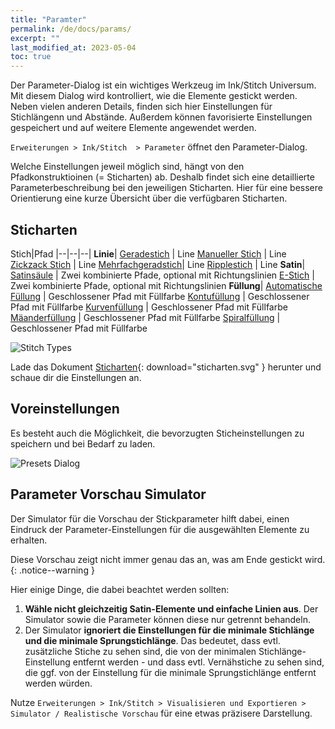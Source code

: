 ```yaml
---
title: "Paramter"
permalink: /de/docs/params/
excerpt: ""
last_modified_at: 2023-05-04
toc: true
---
```

Der Parameter-Dialog ist ein wichtiges Werkzeug im Ink/Stitch Universum. Mit diesem Dialog wird kontrolliert, wie die Elemente gestickt werden. Neben vielen anderen Details, finden sich hier Einstellungen für Stichlängenn und Abstände. Außerdem können favorisierte Einstellungen gespeichert und auf weitere Elemente angewendet werden.

`Erweiterungen > Ink/Stitch  > Parameter` öffnet den Parameter-Dialog.

Welche Einstellungen jeweil möglich sind, hängt von den Pfadkonstruktioinen (= Sticharten) ab. Deshalb findet sich eine detaillierte Parameterbeschreibung bei den jeweiligen Sticharten. Hier für eine bessere Orientierung eine kurze Übersicht über die verfügbaren Sticharten.

## Sticharten

Stich|Pfad
|--|--|--|
**Linie**|
[Geradestich](/de/docs/stitches/running-stitch/)    | Line
[Manueller Stich](/de/docs/stitches/manual-stitch/) | Line
[Zickzack Stich](/de/docs/stitches/zigzag-stitch/)  | Line
[Mehrfachgeradstich](/de/docs/stitches/bean-stitch/)| Line
[Ripplestich](/de/docs/stitches/ripple-stitch)      | Line
**Satin**|
[Satinsäule](/de/docs/stitches/satin-column)        | Zwei kombinierte Pfade, optional mit Richtungslinien
[E-Stich](/de/docs/stitches/e-stitch)               | Zwei kombinierte Pfade, optional mit Richtungslinien
**Füllung**|
[Automatische Füllung](/de/docs/stitches/fill-stitch/) | Geschlossener Pfad mit Füllfarbe
[Kontufüllung](/de/docs/stitches/contour-fill)      | Geschlossener Pfad mit Füllfarbe
[Kurvenfüllung](/de/docs/stitches/guided-fill)      | Geschlossener Pfad mit Füllfarbe
[Mäanderfüllung](/de/docs/stitches/contour-fill)    | Geschlossener Pfad mit Füllfarbe
[Spiralfüllung](/de/docs/stitches/guided-fill)      | Geschlossener Pfad mit Füllfarbe

![Stitch Types](/assets/images/docs/stitch-types.svg)

Lade das Dokument [Sticharten](/assets/images/docs/stitch-types.svg){: download="sticharten.svg" } herunter und schaue dir die Einstellungen an.

## Voreinstellungen

Es besteht auch die Möglichkeit, die bevorzugten Sticheinstellungen zu speichern und bei Bedarf zu laden.

![Presets Dialog](/assets/images/docs/de/params-presets.jpg)

## Parameter Vorschau Simulator

Der Simulator für die Vorschau der Stickparameter hilft dabei, einen Eindruck der Parameter-Einstellungen für die ausgewählten Elemente zu erhalten.

Diese Vorschau zeigt nicht immer genau das an, was am Ende gestickt wird.
{: .notice--warning }

Hier einige Dinge, die dabei beachtet werden sollten:

1. **Wähle nicht gleichzeitig Satin-Elemente und einfache Linien aus**. Der Simulator sowie die Parameter können diese nur getrennt behandeln.
2. Der Simulator **ignoriert die Einstellungen für die minimale Stichlänge und die minimale Sprungstichlänge**. Das bedeutet, dass evtl. zusätzliche Stiche zu sehen sind, die von der minimalen Stichlänge-Einstellung entfernt werden - und dass evtl. Vernähstiche zu sehen sind, die ggf. von der Einstellung für die minimale Sprungstichlänge entfernt werden würden.

Nutze `Erweiterungen > Ink/Stitch > Visualisieren und Exportieren > Simulator / Realistische Vorschau` für eine etwas präzisere Darstellung.
